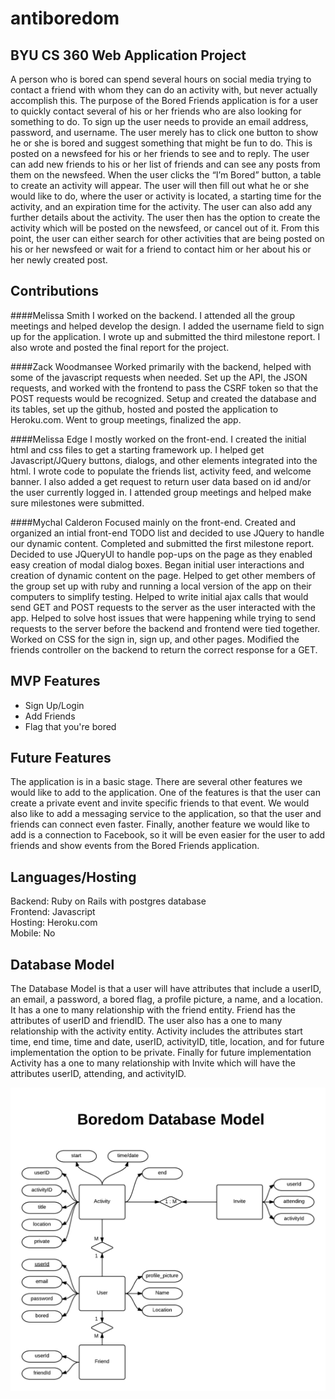 antiboredom
===========

BYU CS 360 Web Application Project
----------------------------------

A person who is bored can spend several hours on social media trying to contact a friend with whom they can do an activity with, but never actually accomplish this. The purpose of the Bored Friends application is for a user to quickly contact several of his or her friends who are also looking for something to do.  To sign up the user needs to provide an email address, password, and username. The user merely has to click one button to show he or she is bored and suggest something that might be fun to do. This is posted on a newsfeed for his or her friends to see and to reply. The user can add new friends to his or her list of friends and can see any posts from them on the newsfeed. When the user clicks the “I’m Bored” button, a table to create an activity will appear. The user will then fill out what he or she would like to do, where the user or activity is located, a starting time for the activity, and an expiration time for the activity. The user can also add any further details about the activity. The user then has the option to create the activity which will be posted on the newsfeed, or cancel out of it. From this point, the user can either search for other activities that are being posted on his or her newsfeed or wait for a friend to contact him or her about his or her newly created post.

Contributions
------------


####Melissa Smith
I worked on the backend. I attended all the group meetings and helped develop the design. I added the username field to sign up for the application. I wrote up and submitted the third milestone report. I also wrote and posted the final report for the project.

####Zack Woodmansee
Worked primarily with the backend, helped with some of the javascript requests
when needed. Set up the API, the JSON requests, and worked with the frontend to pass the
CSRF token so that the POST requests would be recognized. Setup and created the database and 
its tables, set up the github, hosted and posted the application to Heroku.com. Went to group
meetings, finalized the app.

####Melissa Edge
I mostly worked on the front-end. I created the initial html and css files to get a 
starting framework up. I helped get Javascript/JQuery buttons, dialogs, and other elements 
integrated into the html. I wrote code to populate the friends list, activity feed, and 
welcome banner. I also added a get request to return user data based on id and/or the user 
currently logged in. I attended group meetings and helped make sure milestones were 
submitted.

####Mychal Calderon
Focused mainly on the front-end. Created and organized an intial front-end TODO list
and decided to use JQuery to handle our dynamic content. Completed and submitted the first
milestone report. Decided to use JQueryUI to handle pop-ups on the page as they enabled easy
creation of modal dialog boxes. Began initial user interactions and creation of dynamic content
on the page. Helped to get other members of the group set up with ruby and running a local
version of the app on their computers to simplify testing. Helped to write initial ajax calls
that would send GET and POST requests to the server as the user interacted with the app. Helped to
solve host issues that were happening while trying to send requests to the server before the backend
and frontend were tied together. Worked on CSS for the sign in, sign up, and other pages. Modified the
friends controller on the backend to return the correct response for a GET.

MVP Features
------------
<ul>
<li>Sign Up/Login</li>
<li>Add Friends</li>
<li>Flag that you're bored</li>
</ul>

Future Features
---------------
The application is in a basic stage. There are several other features we would like to add to the application. One of the features is that the user can create a private event and invite specific friends to that event. We would also like to add a messaging service to the application, so that the user and friends can connect even faster. Finally, another feature we would like to add is a connection to Facebook, so it will be even easier for the user to add friends and show events from the Bored Friends application.

Languages/Hosting
-----------------
Backend: Ruby on Rails with postgres database<br/>
Frontend: Javascript<br/>
Hosting: Heroku.com<br/>
Mobile: No<br/>

Database Model
--------------
The Database Model is that a user will have attributes that include a userID, an email, a password, a bored flag,
a profile picture, a name, and a location. It has a one to many relationship with the friend entity. Friend has the 
attributes of userID and friendID. The user also has a one to many relationship with the activity entity. Activity 
includes the attributes start time, end time, time and date, userID, activityID, title, location, and for future 
implementation the option to be private. Finally for future implementation Activity has a one to many relationship 
with Invite which will have the attributes userID, attending, and activityID.

![Database Model](/app/assets/images/dbmodel.png?raw=true)
